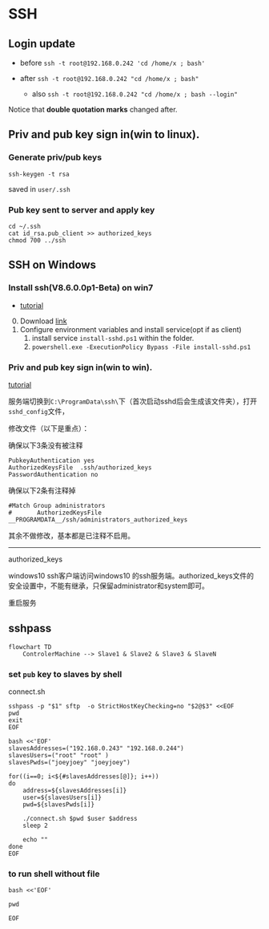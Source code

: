 # SSH

## Login update

- before `ssh -t root@192.168.0.242 'cd /home/x ; bash'`

- after `ssh -t root@192.168.0.242 "cd /home/x ; bash"`
  - also `ssh -t root@192.168.0.242 "cd /home/x ; bash --login"`

Notice that **double quotation marks** changed after.

## Priv and pub key sign in(win to linux).

### Generate priv/pub keys

`ssh-keygen -t rsa`

saved in `user/.ssh`

### Pub key sent to server and apply key

```shell
cd ~/.ssh
cat id_rsa.pub_client >> authorized_keys
chmod 700 ../ssh
```

## SSH on Windows

### Install ssh(V8.6.0.0p1-Beta) on win7
- [tutorial](https://blog.csdn.net/baojunqinluo/article/details/134053559)

0. Download [link](https://github.com/PowerShell/Win32-OpenSSH/releases)
1. Configure environment variables and install service(opt if as client)
   1.  install service `install-sshd.ps1` within the folder.
   2.  `powershell.exe -ExecutionPolicy Bypass -File install-sshd.ps1`

### Priv and pub key sign in(win to win).

[tutorial](https://zhuanlan.zhihu.com/p/111812831)


服务端切换到`C:\ProgramData\ssh\`下（首次启动sshd后会生成该文件夹），打开`sshd_config`文件，

修改文件（以下是重点）：

确保以下3条没有被注释
```
PubkeyAuthentication yes
AuthorizedKeysFile	.ssh/authorized_keys
PasswordAuthentication no
```

确保以下2条有注释掉
```
#Match Group administrators
#       AuthorizedKeysFile __PROGRAMDATA__/ssh/administrators_authorized_keys
```

其余不做修改，基本都是已注释不启用。


-------------

authorized_keys

windows10 ssh客户端访问windows10 的ssh服务端。authorized_keys文件的安全设置中，不能有继承，只保留administrator和system即可。

重启服务


## sshpass

```mermaid
flowchart TD
    ControlerMachine --> Slave1 & Slave2 & Slave3 & SlaveN

```

### set `pub` key to slaves by shell

connect.sh

```shell
sshpass -p "$1" sftp  -o StrictHostKeyChecking=no "$2@$3" <<EOF
pwd
exit
EOF
```

```shell
bash <<'EOF'
slavesAddresses=("192.168.0.243" "192.168.0.244")
slavesUsers=("root" "root" )
slavesPwds=("joeyjoey" "joeyjoey")

for((i==0; i<${#slavesAddresses[@]}; i++))
do
    address=${slavesAddresses[i]}
    user=${slavesUsers[i]}
    pwd=${slavesPwds[i]}

    ./connect.sh $pwd $user $address
    sleep 2

    echo ""
done
EOF
```

### to run shell without file

```shell
bash <<'EOF'

pwd

EOF
```